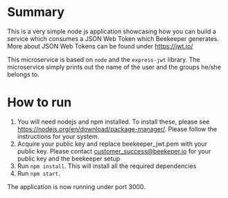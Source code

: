 # Summary

This is a very simple node js application showcasing how you can build a service which consumes a JSON Web Token which Beekeeper generates. More about JSON Web Tokens can be found under https://jwt.io/

This microservice is based on `node` and the `express-jwt` library. The microservice simply prints out the name of the user and the groups he/she belongs to.

# How to run

1. You will need nodejs and npm installed. To install these, please see https://nodejs.org/en/download/package-manager/. Please follow the instructions for your system.
2. Acquire your public key and replace beekeeper_jwt.pem with your public key. Please contact customer_success@beekeper.io for your public key and the beekeeper setup
3. Run `npm install`. This will install all the required dependencies
4. Run `npm start`.

The application is now running under port 3000.
